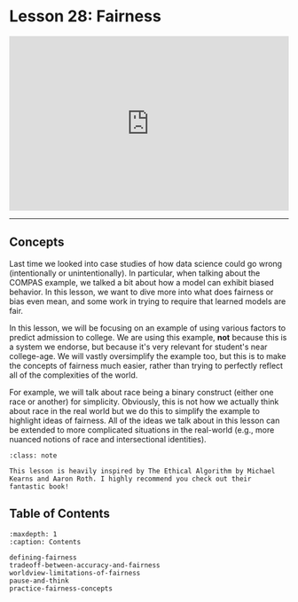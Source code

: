 # <i class="fas fa-book"></i> Lesson 28: Fairness

<div style="position: relative; padding-bottom: 62.5%; height: 0;">
    <iframe src="https://www.loom.com/embed/0a6ffbc982844cd09cfca4923fd00c46?sharedAppSource=personal_library" frameborder="0" webkitallowfullscreen mozallowfullscreen allowfullscreen style="position: absolute; top: 0; left: 0; width: 100%; height: 100%;"></iframe>
</div>

---

## Concepts

Last time we looked into case studies of how data science could go wrong (intentionally or unintentionally). In particular, when talking about the COMPAS example, we talked a bit about how a model can exhibit biased behavior. In this lesson, we want to dive more into what does fairness or bias even mean, and some work in trying to require that learned models are fair.

In this lesson, we will be focusing on an example of using various factors to predict admission to college. We are using this example, **not** because this is a system we endorse, but because it's very relevant for student's near college-age. We will vastly oversimplify the example too, but this is to make the concepts of fairness much easier, rather than trying to perfectly reflect all of the complexities of the world.

For example, we will talk about race being a binary construct (either one race or another) for simplicity. Obviously, this is not how we actually think about race in the real world but we do this to simplify the example to highlight ideas of fairness. All of the ideas we talk about in this lesson can be extended to more complicated situations in the real-world (e.g., more nuanced notions of race and intersectional identities).

```{admonition} Note
:class: note

This lesson is heavily inspired by The Ethical Algorithm by Michael Kearns and Aaron Roth. I highly recommend you check out their fantastic book!

```

## Table of Contents

```{toctree}
:maxdepth: 1
:caption: Contents

defining-fairness
tradeoff-between-accuracy-and-fairness
worldview-limitations-of-fairness
pause-and-think
practice-fairness-concepts
```
